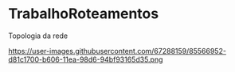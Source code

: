 # TrabalhoRoteamentos

Topologia da rede

https://user-images.githubusercontent.com/67288159/85566952-d81c1700-b606-11ea-98d6-94bf93165d35.png


